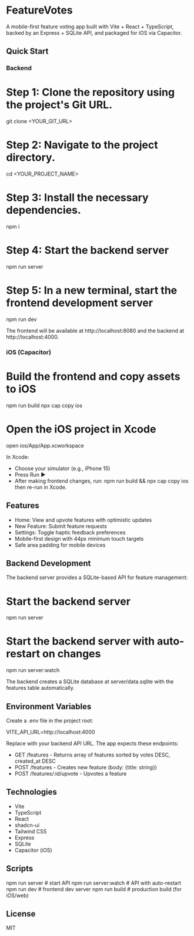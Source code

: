 # FeatureVotes

A mobile-first feature voting app built with Vite + React + TypeScript, backed by an Express + SQLite API, and packaged for iOS via Capacitor.

## Quick Start

### Backend

# Step 1: Clone the repository using the project's Git URL.
git clone <YOUR_GIT_URL>

# Step 2: Navigate to the project directory.
cd <YOUR_PROJECT_NAME>

# Step 3: Install the necessary dependencies.
npm i

# Step 4: Start the backend server
npm run server

# Step 5: In a new terminal, start the frontend development server
npm run dev

The frontend will be available at http://localhost:8080 and the backend at http://localhost:4000.

### iOS (Capacitor)

# Build the frontend and copy assets to iOS
npm run build
npx cap copy ios

# Open the iOS project in Xcode
open ios/App/App.xcworkspace

In Xcode:
- Choose your simulator (e.g., iPhone 15)
- Press Run ▶︎
- After making frontend changes, run:
  npm run build && npx cap copy ios
  then re-run in Xcode.

## Features

- Home: View and upvote features with optimistic updates
- New Feature: Submit feature requests
- Settings: Toggle haptic feedback preferences
- Mobile-first design with 44px minimum touch targets
- Safe area padding for mobile devices

## Backend Development

The backend server provides a SQLite-based API for feature management:

# Start the backend server
npm run server

# Start the backend server with auto-restart on changes
npm run server:watch

The backend creates a SQLite database at server/data.sqlite with the features table automatically.

## Environment Variables

Create a .env file in the project root:

VITE_API_URL=http://localhost:4000

Replace with your backend API URL. The app expects these endpoints:
- GET /features - Returns array of features sorted by votes DESC, created_at DESC
- POST /features - Creates new feature (body: {title: string})
- POST /features/:id/upvote - Upvotes a feature

## Technologies

- Vite
- TypeScript
- React
- shadcn-ui
- Tailwind CSS
- Express
- SQLite
- Capacitor (iOS)

## Scripts

npm run server        # start API
npm run server:watch  # API with auto-restart
npm run dev           # frontend dev server
npm run build         # production build (for iOS/web)

## License

MIT
